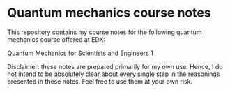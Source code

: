 # Quantum mechanics course notes

This repository contains my course notes for the following quantum mechanics course offered at EDX:

[Quantum Mechanics for Scientists and Engineers 1](https://www.edx.org/course/quantum-mechanics-for-scientists-and-engineers-1)



Disclaimer: these notes are prepared primarily for my own use. Hence, I do not intend to be absolutely clear about every single step in the reasonings presented in these notes. Feel free to use them at your own risk.
